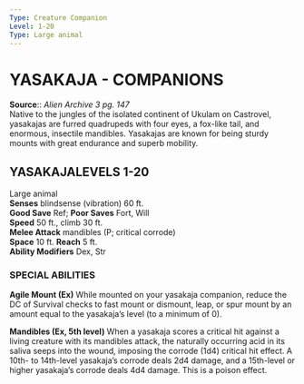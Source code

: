 ```yaml
---
Type: Creature Companion
Level: 1-20
Type: Large animal  
---
```

# YASAKAJA - COMPANIONS

**Source**:: _Alien Archive 3 pg. 147_  
Native to the jungles of the isolated continent of Ukulam on Castrovel, yasakajas are furred quadrupeds with four eyes, a fox-like tail, and enormous, insectile mandibles. Yasakajas are known for being sturdy mounts with great endurance and superb mobility.

## YASAKAJALEVELS 1-20

Large animal  
**Senses** blindsense (vibration) 60 ft.  
**Good Save** Ref; **Poor Saves** Fort, Will  
**Speed** 50 ft., climb 30 ft.  
**Melee Attack** mandibles (P; critical corrode)  
**Space** 10 ft. **Reach** 5 ft.  
**Ability Modifiers** Dex, Str  

### SPECIAL ABILITIES

**Agile Mount (Ex)** While mounted on your yasakaja companion, reduce the DC of Survival checks to fast mount or dismount, leap, or spur mount by an amount equal to the yasakaja’s level (to a minimum of 0).

**Mandibles (Ex, 5th level)** When a yasakaja scores a critical hit against a living creature with its mandibles attack, the naturally occurring acid in its saliva seeps into the wound, imposing the corrode (1d4) critical hit effect. A 10th- to 14th-level yasakaja’s corrode deals 2d4 damage, and a 15th-level or higher yasakaja’s corrode deals 4d4 damage. This is a poison effect.
